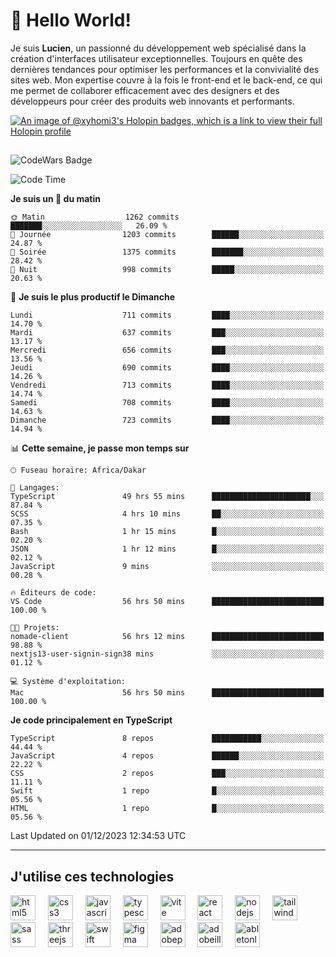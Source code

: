 # 👋 Hello World!

Je suis **Lucien**, un passionné du développement web spécialisé dans la création d'interfaces utilisateur exceptionnelles. Toujours en quête des dernières tendances pour optimiser les performances et la convivialité des sites web. Mon expertise couvre à la fois le front-end et le back-end, ce qui me permet de collaborer efficacement avec des designers et des développeurs pour créer des produits web innovants et performants.

[![An image of @xyhomi3's Holopin badges, which is a link to view their full Holopin profile](https://holopin.me/xyhomi3)](https://holopin.io/@xyhomi3)

##

![CodeWars Badge](https://www.codewars.com/users/xyhomi3/badges/small)

<!--START_SECTION:waka-->
![Code Time](http://img.shields.io/badge/Code%20Time-378%20hrs%2036%20mins-blue)

**Je suis un 🐤 du matin** 

```text
🌞 Matin                  1262 commits        ███████░░░░░░░░░░░░░░░░░░   26.09 % 
🌆 Journée                1203 commits        ██████░░░░░░░░░░░░░░░░░░░   24.87 % 
🌃 Soirée                 1375 commits        ███████░░░░░░░░░░░░░░░░░░   28.42 % 
🌙 Nuit                   998 commits         █████░░░░░░░░░░░░░░░░░░░░   20.63 % 
```
📅 **Je suis le plus productif le Dimanche** 

```text
Lundi                    711 commits         ████░░░░░░░░░░░░░░░░░░░░░   14.70 % 
Mardi                    637 commits         ███░░░░░░░░░░░░░░░░░░░░░░   13.17 % 
Mercredi                 656 commits         ███░░░░░░░░░░░░░░░░░░░░░░   13.56 % 
Jeudi                    690 commits         ████░░░░░░░░░░░░░░░░░░░░░   14.26 % 
Vendredi                 713 commits         ████░░░░░░░░░░░░░░░░░░░░░   14.74 % 
Samedi                   708 commits         ████░░░░░░░░░░░░░░░░░░░░░   14.63 % 
Dimanche                 723 commits         ████░░░░░░░░░░░░░░░░░░░░░   14.94 % 
```


📊 **Cette semaine, je passe mon temps sur** 

```text
🕑︎ Fuseau horaire: Africa/Dakar

💬 Langages: 
TypeScript               49 hrs 55 mins      ██████████████████████░░░   87.84 % 
SCSS                     4 hrs 10 mins       ██░░░░░░░░░░░░░░░░░░░░░░░   07.35 % 
Bash                     1 hr 15 mins        █░░░░░░░░░░░░░░░░░░░░░░░░   02.20 % 
JSON                     1 hr 12 mins        █░░░░░░░░░░░░░░░░░░░░░░░░   02.12 % 
JavaScript               9 mins              ░░░░░░░░░░░░░░░░░░░░░░░░░   00.28 % 

🔥 Éditeurs de code: 
VS Code                  56 hrs 50 mins      █████████████████████████   100.00 % 

🐱‍💻 Projets: 
nomade-client            56 hrs 12 mins      █████████████████████████   98.88 % 
nextjs13-user-signin-sign38 mins             ░░░░░░░░░░░░░░░░░░░░░░░░░   01.12 % 

💻 Système d'exploitation: 
Mac                      56 hrs 50 mins      █████████████████████████   100.00 % 
```

**Je code principalement en TypeScript** 

```text
TypeScript               8 repos             ███████████░░░░░░░░░░░░░░   44.44 % 
JavaScript               4 repos             ██████░░░░░░░░░░░░░░░░░░░   22.22 % 
CSS                      2 repos             ███░░░░░░░░░░░░░░░░░░░░░░   11.11 % 
Swift                    1 repo              █░░░░░░░░░░░░░░░░░░░░░░░░   05.56 % 
HTML                     1 repo              █░░░░░░░░░░░░░░░░░░░░░░░░   05.56 % 
```




 Last Updated on 01/12/2023 12:34:53 UTC
<!--END_SECTION:waka-->
---

## J'utilise ces technologies

<div align="left">
  <img src="https://skillicons.dev/icons?i=html" height="40" alt="html5 logo"  />
  <img width="12" />
  <img src="https://skillicons.dev/icons?i=css" height="40" alt="css3 logo"  />
  <img width="12" />
  <img src="https://skillicons.dev/icons?i=js" height="40" alt="javascript logo"  />
  <img width="12" />
  <img src="https://skillicons.dev/icons?i=ts" height="40" alt="typescript logo"  />
  <img width="12" />
  <img src="https://skillicons.dev/icons?i=vite" height="40" alt="vite logo"  />
  <img width="12" />
  <img src="https://skillicons.dev/icons?i=react" height="40" alt="react logo"  />
  <img width="12" />
  <img src="https://cdn.jsdelivr.net/gh/devicons/devicon/icons/nodejs/nodejs-original.svg" height="40" alt="nodejs logo"  />
  <img width="12" />
  <img src="https://skillicons.dev/icons?i=tailwind" height="40" alt="tailwindcss logo"  />
  <img width="12" />
  <img src="https://skillicons.dev/icons?i=sass" height="40" alt="sass logo"  />
  <img width="12" />
  <img src="https://skillicons.dev/icons?i=threejs" height="40" alt="threejs logo"  />
  <img width="12" />
  <img src="https://skillicons.dev/icons?i=swift" height="40" alt="swift logo"  />
  <img width="12" />
  <img src="https://skillicons.dev/icons?i=figma" height="40" alt="figma logo"  />
  <img width="12" />
  <img src="https://skillicons.dev/icons?i=ps" height="40" alt="adobephotoshop logo"  />
  <img width="12" />
  <img src="https://skillicons.dev/icons?i=ai" height="40" alt="adobeillustrator logo"  />
  <img width="12" />
  <img src="https://skillicons.dev/icons?i=ableton" height="40" alt="abletonlive logo"  />
</div>



